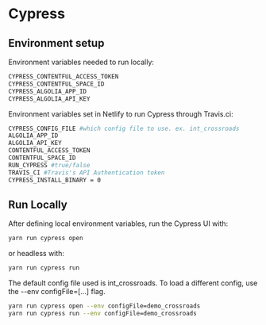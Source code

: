 # Cypress
## Environment setup

Environment variables needed to run locally:
```sh
CYPRESS_CONTENTFUL_ACCESS_TOKEN
CYPRESS_CONTENTFUL_SPACE_ID
CYPRESS_ALGOLIA_APP_ID
CYPRESS_ALGOLIA_API_KEY
```


Environment variables set in Netlify to run Cypress through Travis.ci:
```sh
CYPRESS_CONFIG_FILE #which config file to use. ex. int_crossroads
ALGOLIA_APP_ID
ALGOLIA_API_KEY
CONTENTFUL_ACCESS_TOKEN
CONTENTFUL_SPACE_ID
RUN_CYPRESS #true/false
TRAVIS_CI #Travis's API Authentication token
CYPRESS_INSTALL_BINARY = 0
```

## Run Locally

After defining local environment variables, run the Cypress UI with:

```sh
yarn run cypress open
```

or headless with:

```sh
yarn run cypress run
```

The default config file used is int_crossroads. To load a different config, use the --env configFile=[...] flag.
```sh
yarn run cypress open --env configFile=demo_crossroads
yarn run cypress run --env configFile=demo_crossroads
```
